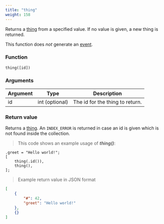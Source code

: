 ```yaml
---
title: "thing"
weight: 158
---
```


Returns a [thing](../../data-types/thing) from a specified value.
If no value is given, a new thing is returned.

This function does *not* generate an [event](../../events).

### Function

`thing([id])`

### Arguments

Argument | Type | Description
-------- | ---- | -----------
id | int (optional) | The id for the thing to return.

### Return value

Returns a [thing](../../data-types/thing).
An `INDEX_ERROR` is returned in case an id is given which is not found inside the collection.

> This code shows an example usage of ***thing()***:

```thingsdb,should_pass
.greet = "Hello world!";
[
    thing(.id()),
    thing(),
];
```

> Example return value in JSON format

```json
[
    {
        "#": 42,
        "greet": "Hello world!"
    },
    {}
]
```
